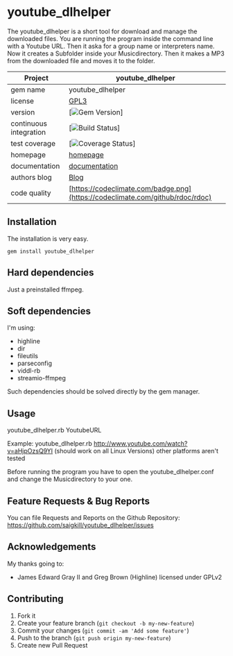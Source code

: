 # youtube_dlhelper

The youtube_dlhelper is a short tool for download and manage the downloaded files. You are running the program inside the command line with a Youtube URL. Then it aska for a
group name or interpreters name. Now it creates a Subfolder inside your Musicdirectory. Then it makes a MP3 from the downloaded file and moves it to the folder.


| Project                 |  youtube_dlhelper |
|------------------------ | ----------------- |
| gem name                |  youtube_dlhelper |
| license                 |  [GPL3](http://opensource.org/licenses/GPL-3.0)  |
| version                 |  [![Gem Version](https://badge.fury.io/rb/youtube_dlhelper.png)] |
| continuous integration  |  [![Build Status](https://secure.travis-ci.org/saigkill/youtube_dlhelper.png?branch=master)] |
| test coverage           |  [![Coverage Status](https://coveralls.io/repos/saigkill/youtube_dlhelper/badge.png)] |
| homepage                |  [homepage](https://github.com/saigkill/youtube_dlhelper) |
| documentation           |  [documentation](https://github.com/saigkill/youtube_dlhelper) |
| authors blog            |  [Blog](http://saigkill.github.io)
| code quality            |  [https://codeclimate.com/badge.png](https://codeclimate.com/github/rdoc/rdoc)

## Installation

The installation is very easy.

    gem install youtube_dlhelper

## Hard dependencies
Just a preinstalled ffmpeg.

## Soft dependencies
I'm using:

* highline
* dir
* fileutils
* parseconfig
* viddl-rb
* streamio-ffmpeg

Such dependencies should be solved directly by the gem manager.

## Usage
youtube_dlhelper.rb YoutubeURL

Example:
youtube_dlhelper.rb http://www.youtube.com/watch?v=aHjpOzsQ9YI (should work on all Linux Versions)
other platforms aren't tested

Before running the program you have to open the youtube_dlhelper.conf and change the Musicdirectory to your one.

## Feature Requests & Bug Reports
You can file Requests and Reports on the Github Repository: https://github.com/saigkill/youtube_dlhelper/issues

## Acknowledgements
My thanks going to:

* James Edward Gray II and Greg Brown (Highline) licensed under GPLv2

## Contributing

1. Fork it
2. Create your feature branch (`git checkout -b my-new-feature`)
3. Commit your changes (`git commit -am 'Add some feature'`)
4. Push to the branch (`git push origin my-new-feature`)
5. Create new Pull Request
